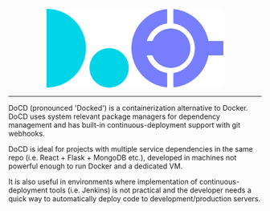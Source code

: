 <p align="center">
  <img src='./docs/media/DoCD-logo.png?raw=true' width='70%'>
</p>

---

DoCD (pronounced 'Docked') is a containerization alternative to Docker. DoCD uses system relevant package managers for dependency management and has built-in continuous-deployment support with git webhooks.

DoCD is ideal for projects with multiple service dependencies in the same repo
(i.e. React + Flask + MongoDB etc.), developed in machines not powerful enough
to run Docker and a dedicated VM.

It is also useful in environments where implementation of continuous-deployment tools (i.e. Jenkins) is not practical and the developer needs a quick
way to automatically deploy code to development/production servers.
